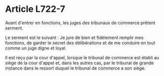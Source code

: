 # Article L722-7

<p>Avant d'entrer en fonctions, les juges des tribunaux de commerce prêtent serment.</p><p>Le serment est le suivant : Je jure de bien et fidèlement remplir mes fonctions, de garder le secret des délibérations et de me conduire en tout comme un juge digne et loyal.</p><p>Il est reçu par la cour d'appel, lorsque le tribunal de commerce est établi au siège de la cour d'appel et, dans les autres cas, par le tribunal de grande instance dans le ressort duquel le tribunal de commerce a son siège.</p>